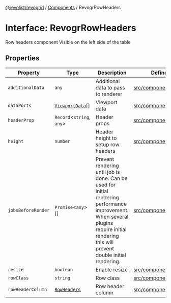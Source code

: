 [@revolist/revogrid](README.md) / [Components](Namespace.Components.md) / RevogrRowHeaders

# Interface: RevogrRowHeaders

Row headers component
Visible on the left side of the table

## Properties

| Property | Type | Description | Defined in |
| ------ | ------ | ------ | ------ |
| `additionalData` | `any` | Additional data to pass to renderer | [src/components.d.ts:630](https://github.com/revolist/revogrid/blob/b102ae971c99d2b260b571c48c9b2f785d580474/src/components.d.ts#L630) |
| `dataPorts` | [`ViewportData`](TypeAlias.ViewportData.md)[] | Viewport data | [src/components.d.ts:634](https://github.com/revolist/revogrid/blob/b102ae971c99d2b260b571c48c9b2f785d580474/src/components.d.ts#L634) |
| `headerProp` | `Record`\<`string`, `any`\> | Header props | [src/components.d.ts:638](https://github.com/revolist/revogrid/blob/b102ae971c99d2b260b571c48c9b2f785d580474/src/components.d.ts#L638) |
| `height` | `number` | Header height to setup row headers | [src/components.d.ts:642](https://github.com/revolist/revogrid/blob/b102ae971c99d2b260b571c48c9b2f785d580474/src/components.d.ts#L642) |
| `jobsBeforeRender` | `Promise`\<`any`\>[] | Prevent rendering until job is done. Can be used for initial rendering performance improvement. When several plugins require initial rendering this will prevent double initial rendering. | [src/components.d.ts:646](https://github.com/revolist/revogrid/blob/b102ae971c99d2b260b571c48c9b2f785d580474/src/components.d.ts#L646) |
| `resize` | `boolean` | Enable resize | [src/components.d.ts:650](https://github.com/revolist/revogrid/blob/b102ae971c99d2b260b571c48c9b2f785d580474/src/components.d.ts#L650) |
| `rowClass` | `string` | Row class | [src/components.d.ts:654](https://github.com/revolist/revogrid/blob/b102ae971c99d2b260b571c48c9b2f785d580474/src/components.d.ts#L654) |
| `rowHeaderColumn` | [`RowHeaders`](Interface.RowHeaders.md) | Row header column | [src/components.d.ts:658](https://github.com/revolist/revogrid/blob/b102ae971c99d2b260b571c48c9b2f785d580474/src/components.d.ts#L658) |
